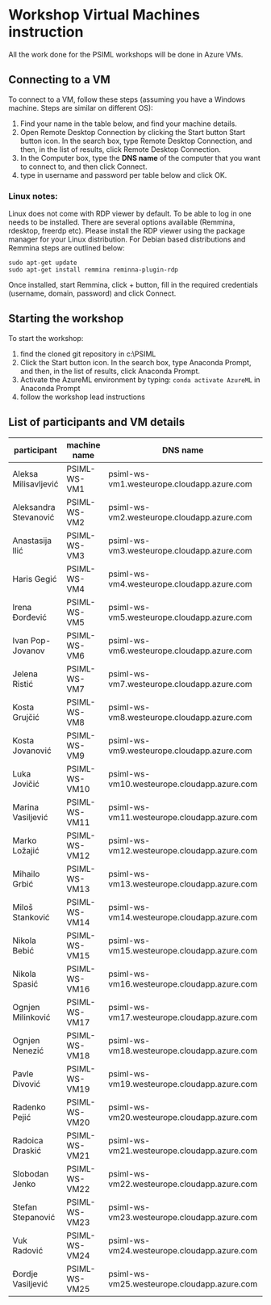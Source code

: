 # Workshop Virtual Machines instruction
All the work done for the PSIML workshops will be done in Azure VMs.

## Connecting to a VM
To connect to a VM, follow these steps (assuming you have a Windows machine. Steps are similar on different OS):
1. Find your name in the table below, and find your machine details.
2. Open Remote Desktop Connection by clicking the Start button Start button icon. In the search box, type Remote Desktop Connection, and then, in the list of results, click Remote Desktop Connection.
3. In the Computer box, type the **DNS name** of the computer that you want to connect to, and then click Connect.
4. type in username and password per table below and click OK.

### Linux notes:
Linux does not come with RDP viewer by default. To be able to log in one needs to be installed. There are several options available (Remmina, rdesktop, freerdp etc). Please install the RDP viewer using the package manager for your Linux distribution. For  Debian based distributions and Remmina steps are outlined below:
```
sudo apt-get update
sudo apt-get install remmina reminna-plugin-rdp
```
Once installed, start Remmina, click + button, fill in the required credentials (username, domain, password) and click Connect.

## Starting the workshop
To start the workshop:
1. find the cloned git repository in c:\PSIML
2. Click the Start button icon. In the search box, type Anaconda Prompt, and then, in the list of results, click Anaconda Prompt.
3. Activate the AzureML environment by typing: `conda activate AzureML` in Anaconda Prompt
3. follow the workshop lead instructions


## List of participants and VM details
|participant            | machine name  |   DNS name                                  | username                | password     |
|-----------------------|---------------|---------------------------------------------|-------------------------|--------------|
|Aleksa Milisavljević   | PSIML-WS-VM1  | psiml-ws-vm1.westeurope.cloudapp.azure.com  | psiml-ws-vm1\psimluser  | Petnica2019  |
|Aleksandra Stevanović  | PSIML-WS-VM2  | psiml-ws-vm2.westeurope.cloudapp.azure.com  | psiml-ws-vm2\psimluser  | Petnica2019  |
|Anastasija Ilić        | PSIML-WS-VM3  | psiml-ws-vm3.westeurope.cloudapp.azure.com  | psiml-ws-vm3\psimluser  | Petnica2019  |
|Haris Gegić            | PSIML-WS-VM4  | psiml-ws-vm4.westeurope.cloudapp.azure.com  | psiml-ws-vm4\psimluser  | Petnica2019  |
|Irena Đorđević         | PSIML-WS-VM5  | psiml-ws-vm5.westeurope.cloudapp.azure.com  | psiml-ws-vm5\psimluser  | Petnica2019  |
|Ivan Pop-Jovanov       | PSIML-WS-VM6  | psiml-ws-vm6.westeurope.cloudapp.azure.com  | psiml-ws-vm6\psimluser  | Petnica2019  |
|Jelena Ristić          | PSIML-WS-VM7  | psiml-ws-vm7.westeurope.cloudapp.azure.com  | psiml-ws-vm7\psimluser  | Petnica2019  |
|Kosta Grujčić          | PSIML-WS-VM8  | psiml-ws-vm8.westeurope.cloudapp.azure.com  | psiml-ws-vm8\psimluser  | Petnica2019  |
|Kosta Jovanović        | PSIML-WS-VM9  | psiml-ws-vm9.westeurope.cloudapp.azure.com  | psiml-ws-vm9\psimluser  | Petnica2019  |
|Luka Jovičić           | PSIML-WS-VM10 | psiml-ws-vm10.westeurope.cloudapp.azure.com | psiml-ws-vm10\psimluser | Petnica2019  |
|Marina Vasiljević      | PSIML-WS-VM11 | psiml-ws-vm11.westeurope.cloudapp.azure.com | psiml-ws-vm11\psimluser | Petnica2019  |
|Marko Ložajić          | PSIML-WS-VM12 | psiml-ws-vm12.westeurope.cloudapp.azure.com | psiml-ws-vm12\psimluser | Petnica2019  |
|Mihailo Grbić          | PSIML-WS-VM13 | psiml-ws-vm13.westeurope.cloudapp.azure.com | psiml-ws-vm13\psimluser | Petnica2019  |
|Miloš Stanković        | PSIML-WS-VM14 | psiml-ws-vm14.westeurope.cloudapp.azure.com | psiml-ws-vm14\psimluser | Petnica2019  |
|Nikola Bebić           | PSIML-WS-VM15 | psiml-ws-vm15.westeurope.cloudapp.azure.com | psiml-ws-vm15\psimluser | Petnica2019  |
|Nikola Spasić          | PSIML-WS-VM16 | psiml-ws-vm16.westeurope.cloudapp.azure.com | psiml-ws-vm16\psimluser | Petnica2019  |
|Ognjen Milinković      | PSIML-WS-VM17 | psiml-ws-vm17.westeurope.cloudapp.azure.com | psiml-ws-vm17\psimluser | Petnica2019  |
|Ognjen Nenezić         | PSIML-WS-VM18 | psiml-ws-vm18.westeurope.cloudapp.azure.com | psiml-ws-vm18\psimluser | Petnica2019  |
|Pavle Divović          | PSIML-WS-VM19 | psiml-ws-vm19.westeurope.cloudapp.azure.com | psiml-ws-vm19\psimluser | Petnica2019  |
|Radenko Pejić          | PSIML-WS-VM20 | psiml-ws-vm20.westeurope.cloudapp.azure.com | psiml-ws-vm20\psimluser | Petnica2019  |
|Radoica Draskić        | PSIML-WS-VM21 | psiml-ws-vm21.westeurope.cloudapp.azure.com | psiml-ws-vm21\psimluser | Petnica2019  |
|Slobodan Jenko         | PSIML-WS-VM22 | psiml-ws-vm22.westeurope.cloudapp.azure.com | psiml-ws-vm22\psimluser | Petnica2019  |
|Stefan Stepanović      | PSIML-WS-VM23 | psiml-ws-vm23.westeurope.cloudapp.azure.com | psiml-ws-vm23\psimluser | Petnica2019  |
|Vuk Radović            | PSIML-WS-VM24 | psiml-ws-vm24.westeurope.cloudapp.azure.com | psiml-ws-vm24\psimluser | Petnica2019  |
|Đordje Vasiljević      | PSIML-WS-VM25 | psiml-ws-vm25.westeurope.cloudapp.azure.com | psiml-ws-vm25\psimluser | Petnica2019  |

